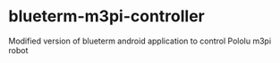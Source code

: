blueterm-m3pi-controller
========================

Modified version of blueterm android application to control Pololu m3pi robot
